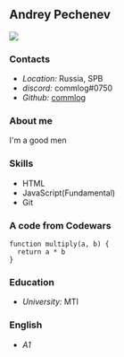 ## Andrey Pechenev
![](https://avatars.githubusercontent.com/u/106234155?v=4)
### Contacts
+ *Location:* Russia, SPB
+ *discord:* commlog#0750 
+ *Github:* [commlog](https://github.com/commlog)

### About me

I'm a good men

### Skills
+ HTML
+ JavaScript(Fundamental)
+ Git


### A code from Codewars
```
function multiply(a, b) { 
  return a * b
} 
```
### Education
+ *University:* MTI 

### English 
+ *A1*